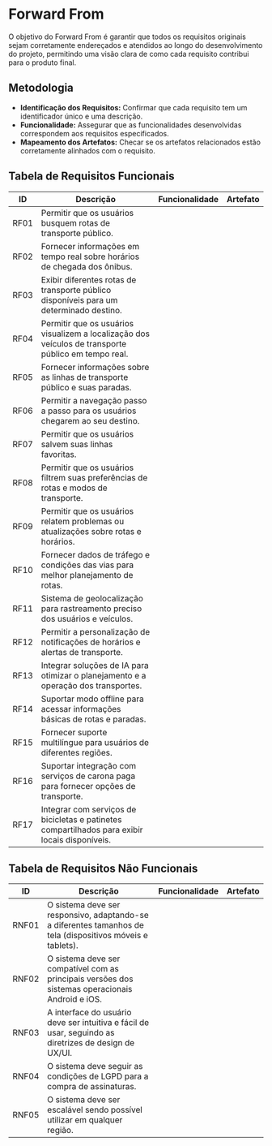 # Forward From

O objetivo do Forward From é garantir que todos os requisitos originais sejam corretamente endereçados e atendidos ao longo do desenvolvimento do projeto, permitindo uma visão clara de como cada requisito contribui para o produto final.


## Metodologia
- **Identificação dos Requisitos:** Confirmar que cada requisito tem um identificador único e uma descrição.
- **Funcionalidade:** Assegurar que as funcionalidades desenvolvidas correspondem aos requisitos especificados.
- **Mapeamento dos Artefatos:** Checar se os artefatos relacionados estão corretamente alinhados com o requisito.

## Tabela de Requisitos Funcionais

| ID  | Descrição | Funcionalidade | Artefato |
|----------|---------------|------------|------|
RF01 | Permitir que os usuários busquem rotas de transporte público. |    |  |
RF02 |Fornecer informações em tempo real sobre horários de chegada dos ônibus. |    |  |
RF03 |Exibir diferentes rotas de transporte público disponíveis para um determinado destino. |    |  |
RF04 |Permitir que os usuários visualizem a localização dos veículos de transporte público em tempo real.|    |  |
RF05 |Fornecer informações sobre as linhas de transporte público e suas paradas. |    |  |
RF06 |Permitir a navegação passo a passo para os usuários chegarem ao seu destino. |    |  |
RF07 |Permitir que os usuários salvem suas linhas favoritas.|    |  |
RF08 |Permitir que os usuários filtrem suas preferências de rotas e modos de transporte.|    |  |
RF09 |Permitir que os usuários relatem problemas ou atualizações sobre rotas e horários.|    |  |
RF10 |Fornecer dados de tráfego e condições das vias para melhor planejamento de rotas.|    |  |
RF11 |Sistema de geolocalização para rastreamento preciso dos usuários e veículos.|    |  |
RF12 |Permitir a personalização de notificações de horários e alertas de transporte.|    |  |
RF13 |Integrar soluções de IA para otimizar o planejamento e a operação dos transportes.|    |  |
RF14 |Suportar modo offline para acessar informações básicas de rotas e paradas.|    |  |
RF15 |Fornecer suporte multilíngue para usuários de diferentes regiões.|    |  |
RF16 |Suportar integração com serviços de carona paga para fornecer opções de transporte.|    |  |
RF17 |Integrar com serviços de bicicletas e patinetes compartilhados para exibir locais disponíveis.|    |  |

## Tabela de Requisitos Não Funcionais

| ID | Descrição | Funcionalidade | Artefato | 
-----|-----|--------|-------------------|
RNF01| O sistema deve ser responsivo, adaptando-se a diferentes tamanhos de tela (dispositivos móveis e tablets).|     |     |
RNF02|O sistema deve ser compatível com as principais versões dos sistemas operacionais Android e iOS.|     |     |
RNF03|A interface do usuário deve ser intuitiva e fácil de usar, seguindo as diretrizes de design de UX/UI.|     |     |
RNF04|O sistema deve seguir as condições de LGPD para a compra de assinaturas.|     |     |
RNF05|O sistema deve ser escalável sendo possível utilizar em qualquer região.|     |     |
